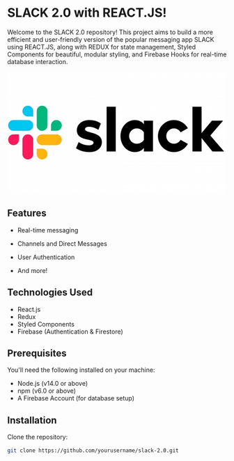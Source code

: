 # SLACK 2.0 with REACT.JS!

Welcome to the SLACK 2.0 repository! This project aims to build a more efficient and user-friendly version of the popular messaging app SLACK using REACT.JS, along with REDUX for state management, Styled Components for beautiful, modular styling, and Firebase Hooks for real-time database interaction.

![Slack 2.0](images/slack-logo.jpeg)

## Features
- Real-time messaging
- Channels and Direct Messages
- User Authentication

- And more!

## Technologies Used
- React.js
- Redux
- Styled Components
- Firebase (Authentication & Firestore)

## Prerequisites
You'll need the following installed on your machine:
- Node.js (v14.0 or above)
- npm (v6.0 or above)
- A Firebase Account (for database setup)

## Installation
Clone the repository:

```bash
git clone https://github.com/yourusername/slack-2.0.git
